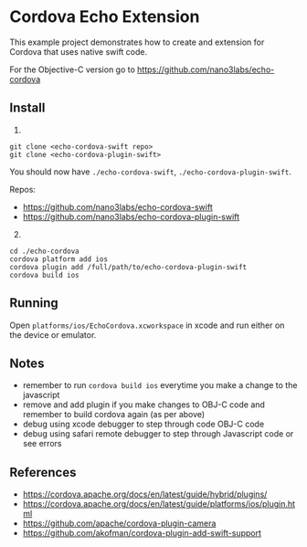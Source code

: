 # Cordova Echo Extension

This example project demonstrates how to create and extension for Cordova that uses native swift code.

For the Objective-C version go to https://github.com/nano3labs/echo-cordova

## Install

1.

```
git clone <echo-cordova-swift repo>
git clone <echo-cordova-plugin-swift>
```

You should now have `./echo-cordova-swift`, `./echo-cordova-plugin-swift`.

Repos:
* https://github.com/nano3labs/echo-cordova-swift
* https://github.com/nano3labs/echo-cordova-plugin-swift

2.
```
cd ./echo-cordova
cordova platform add ios
cordova plugin add /full/path/to/echo-cordova-plugin-swift
cordova build ios
```

## Running

Open `platforms/ios/EchoCordova.xcworkspace` in xcode and run either on the device or emulator.

## Notes
* remember to run `cordova build ios` everytime you make a change to the javascript
* remove and add plugin if you make changes to OBJ-C code and remember to build cordova again (as per above)
* debug using xcode debugger to step through code OBJ-C code
* debug using safari remote debugger to step through Javascript code or see errors

## References

* https://cordova.apache.org/docs/en/latest/guide/hybrid/plugins/
* https://cordova.apache.org/docs/en/latest/guide/platforms/ios/plugin.html
* https://github.com/apache/cordova-plugin-camera
* https://github.com/akofman/cordova-plugin-add-swift-support
